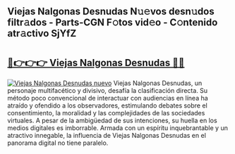 ## Viejas Nalgonas Desnudas N𝚞𝚎vos desn𝚞dos filtr𝚊dos - Parts-CGN F𝚘tos vid𝚎o - C𝚘ntenido atr𝚊ctivo SjYfZ

# <h2><a href="http://mbcyti.tromn.icu/?c=Viejas+Nalgonas+Desnudas">🔗👉👉👉 Viejas Nalgonas Desnudas 🔗🔗</a></h2>

[![Viejas Nalgonas Desnudas nuevo](https://i.imgur.com/pEAQMta.gif)](http://mbcyti.tromn.icu/?c=Viejas+Nalgonas+Desnudas)
Viejas Nalgonas Desnudas, un personaje multifacético y divisivo, desafía la clasificación directa. Su método poco convencional de interactuar con audiencias en línea ha atraído y ofendido a los observadores, estimulando debates sobre el consentimiento, la moralidad y las complejidades de las sociedades virtuales. A pesar de la ambigüedad de sus intenciones, su huella en los medios digitales es imborrable. Armada con un espíritu inquebrantable y un atractivo innegable, la influencia de Viejas Nalgonas Desnudas en el panorama digital no tiene paralelo.
